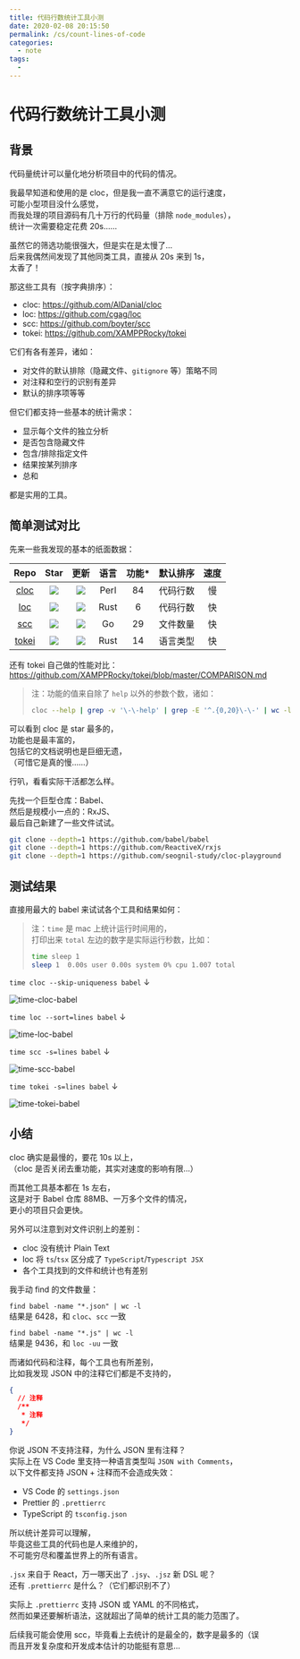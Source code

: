 ```yaml
---
title: 代码行数统计工具小测
date: 2020-02-08 20:15:50
permalink: /cs/count-lines-of-code
categories:
  - note
tags:
  - 
---
```

# 代码行数统计工具小测

## 背景

代码量统计可以量化地分析项目中的代码的情况。

我最早知道和使用的是 cloc，但是我一直不满意它的运行速度，  
可能小型项目没什么感觉，  
而我处理的项目源码有几十万行的代码量（排除 `node_modules`），  
统计一次需要稳定花费 20s……

虽然它的筛选功能很强大，但是实在是太慢了…  
后来我偶然间发现了其他同类工具，直接从 20s 来到 1s，  
太香了！

那这些工具有（按字典排序）：

- cloc: <https://github.com/AlDanial/cloc>
- loc: <https://github.com/cgag/loc>
- scc: <https://github.com/boyter/scc>
- tokei: <https://github.com/XAMPPRocky/tokei>

它们有各有差异，诸如：

- 对文件的默认排除（隐藏文件、`gitignore` 等）策略不同
- 对注释和空行的识别有差异
- 默认的排序项等等

但它们都支持一些基本的统计需求：

- 显示每个文件的独立分析
- 是否包含隐藏文件
- 包含/排除指定文件
- 结果按某列排序
- 总和

都是实用的工具。

## 简单测试对比

先来一些我发现的基本的纸面数据：

|       Repo       |     Star     |     更新     | 语言 | 功能\* | 默认排序 | 速度 |
| :--------------: | :----------: | :----------: | :--: | :----: | :------: | :--: |
|  [cloc][cloc-u]  | ![][cloc-s]  | ![][cloc-l]  | Perl |   84   | 代码行数 |  慢  |
|   [loc][loc-u]   |  ![][loc-s]  |  ![][loc-l]  | Rust |   6    | 代码行数 |  快  |
|   [scc][scc-u]   |  ![][scc-s]  |  ![][scc-l]  |  Go  |   29   | 文件数量 |  快  |
| [tokei][tokei-u] | ![][tokei-s] | ![][tokei-l] | Rust |   14   | 语言类型 |  快  |

[cloc-u]: https://github.com/AlDanial/cloc
[loc-u]: https://github.com/cgag/loc
[scc-u]: https://github.com/boyter/scc
[tokei-u]: https://github.com/XAMPPRocky/tokei

<!--  -->

[cloc-l]: https://img.shields.io/github/last-commit/AlDanial/cloc
[loc-l]: https://img.shields.io/github/last-commit/cgag/loc
[scc-l]: https://img.shields.io/github/last-commit/boyter/scc
[tokei-l]: https://img.shields.io/github/last-commit/XAMPPRocky/tokei

<!--  -->

[cloc-s]: https://img.shields.io/github/stars/AlDanial/cloc
[loc-s]: https://img.shields.io/github/stars/cgag/loc
[scc-s]: https://img.shields.io/github/stars/boyter/scc
[tokei-s]: https://img.shields.io/github/stars/XAMPPRocky/tokei

还有 tokei 自己做的性能对比：  
<https://github.com/XAMPPRocky/tokei/blob/master/COMPARISON.md>

> 注：功能的值来自除了 `help` 以外的参数个数，诸如：
>
> ```bash
> cloc --help | grep -v '\-\-help' | grep -E '^.{0,20}\-\-' | wc -l
> ```

可以看到 cloc 是 star 最多的，  
功能也是最丰富的，  
包括它的文档说明也是巨细无遗，  
（可惜它是真的慢……）

行叭，看看实际干活都怎么样。

先找一个巨型仓库：Babel、  
然后是规模小一点的：RxJS、  
最后自己新建了一些文件试试。

```bash
git clone --depth=1 https://github.com/babel/babel
git clone --depth=1 https://github.com/ReactiveX/rxjs
git clone --depth=1 https://github.com/seognil-study/cloc-playground
```

## 测试结果

直接用最大的 babel 来试试各个工具和结果如何：

> 注：`time` 是 mac 上统计运行时间用的，  
> 打印出来 `total` 左边的数字是实际运行秒数，比如：
>
> ```bash
> time sleep 1
> sleep 1  0.00s user 0.00s system 0% cpu 1.007 total
> ```

`time cloc --skip-uniqueness babel` ↓

![time-cloc-babel](./img/time-cloc-babel-fs8.png)

`time loc --sort=lines babel` ↓

![time-loc-babel](./img/time-loc-babel-fs8.png)

`time scc -s=lines babel` ↓

![time-scc-babel](./img/time-scc-babel-fs8.png)

`time tokei -s=lines babel` ↓

![time-tokei-babel](./img/time-tokei-babel-fs8.png)

## 小结

cloc 确实是最慢的，要花 10s 以上，  
（cloc 是否关闭去重功能，其实对速度的影响有限…）

而其他工具基本都在 1s 左右，  
这是对于 Babel 仓库 88MB、一万多个文件的情况，  
更小的项目只会更快。

另外可以注意到对文件识别上的差别：

- cloc 没有统计 Plain Text
- loc 将 `ts`/`tsx` 区分成了 `TypeScript`/`Typescript JSX`
- 各个工具找到的文件和统计也有差别

我手动 find 的文件数量：

`find babel -name "*.json" | wc -l`  
结果是 6428，和 `cloc`、`scc` 一致

`find babel -name "*.js" | wc -l`  
结果是 9436，和 `loc -uu` 一致

而诸如代码和注释，每个工具也有所差别，  
比如我发现 JSON 中的注释它们都是不支持的，

```json
{
  // 注释
  /**
   * 注释
   */
}
```

你说 JSON 不支持注释，为什么 JSON 里有注释？  
实际上在 VS Code 里支持一种语言类型叫 `JSON with Comments`，  
以下文件都支持 JSON + 注释而不会造成失效：

- VS Code 的 `settings.json`
- Prettier 的 `.prettierrc`
- TypeScript 的 `tsconfig.json`

所以统计差异可以理解，  
毕竟这些工具的代码也是人来维护的，  
不可能穷尽和覆盖世界上的所有语言。

`.jsx` 来自于 React，万一哪天出了 `.jsy`、`.jsz` 新 DSL 呢？  
还有 `.prettierrc` 是什么？（它们都识别不了）

实际上 `.prettierrc` 支持 JSON 或 YAML 的不同格式，  
然而如果还要解析语法，这就超出了简单的统计工具的能力范围了。

后续我可能会使用 scc，毕竟看上去统计的是最全的，数字是最多的（误  
而且开发复杂度和开发成本估计的功能挺有意思…
